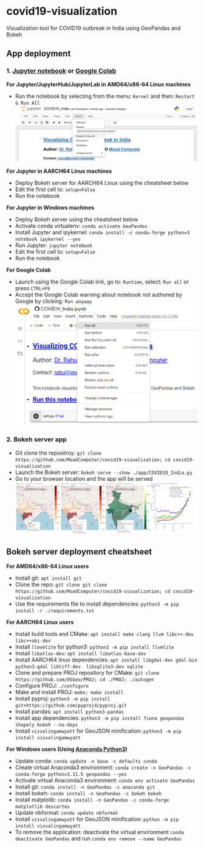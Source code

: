 # covid19-visualization
Visualization tool for COVID19 outbreak in India using GeoPandas and Bokeh

## **App deployment**

### 1. [Jupyter notebook](https://github.com/MoadComputer/covid19-visualization/blob/main/examples/COVID19_India.ipynb) or [Google Colab](https://colab.research.google.com/github/MoadComputer/covid19-visualization/blob/main/examples/COVID19_India.ipynb)

  **For Jupyter/JupyterHub/JupyterLab in AMD64/x86-64 Linux machines** 
    
  * Run the notebook by selecting from the menu: ```Kernel``` and  then: ```Restart & Run All```
  [![Jupyter how-to](https://github.com/MoadComputer/covid19-visualization/raw/main/examples/Jupyer_howto.png)](https://github.com/MoadComputer/covid19-visualization/blob/main/examples/COVID19_India.ipynb)

  **For Jupyter in AARCH64 Linux machines**
    
  * Deploy Bokeh server for AARCH64 Linux using the cheatsheet below
  * Edit the first cell to: ```setup=False```
  * Run the notebook

  **For Jupyter in Windows machines**
   
  * Deploy Bokeh server using the cheatsheet below
  * Activate conda virtualenv: ```conda activate GeoPandas```
  * Install Jupyter and ipykernel: ```conda install -c conda-forge python=3 notebook ipykernel --yes```
  * Run Jupyter: ```jupyter notebook```
  * Edit the first cell to: ```setup=False```
  * Run the notebook

  **For Google Colab**
    
  * Launch using the Google Colab link, go to: ```Runtime```, select: ```Run all``` or press ```CTRL+F9```
  * Accept the Google Colab warning about notebook not authored by Google by clicking: ```Run anyway```
  [![Google Colab how-to](https://github.com/MoadComputer/covid19-visualization/raw/main/examples/Google_Colab_howto.png)](https://colab.research.google.com/github/MoadComputer/covid19-visualization/blob/main/examples/COVID19_India.ipynb)

### 2. Bokeh server app

* Git clone the repositroy: ```git clone https://github.com/MoadComputer/covid19-visualization; cd covid19-visualization```
* Launch the Bokeh server: ```bokeh serve --show ./app/COVID19_India.py```
* Go to your browser location and the app will be served
  [![Bokeh static output](https://github.com/MoadComputer/covid19-visualization/raw/main/examples/COVID19_India_Bokeh_output.png)](https://www.moad.computer/blog/covid19-outbreak-visualized-using-python)

## **Bokeh server deployment cheatsheet**

**For AMD64/x86-64 Linux users**

* Install git: ```apt install git```
* Clone the repo: ```git clone git clone https://github.com/MoadComputer/covid19-visualization; cd covid19-visualization```
* Use the requirements file to install dependencies: ```python3 -m pip install -r ./requirements.txt```

**For AARCH64 Linux users**

* Install build tools and CMake: ```apt install make clang llvm libc++-dev libc++abi-dev```
* Install ```llmvmlite``` for python3: ```python3 -m pip install llvmlite```
* Install ```libatlas-dev```: ```apt install libatlas-base-dev```
* Install AARCH64 linux dependencies: ```apt install libgdal-dev gdal-bin python3-gdal libtiff-dev  libsqlite3-dev sqlite```
* Clone and prepare PROJ repository for CMake: ```git clone https://github.com/OSGeo/PROJ; cd ./PROJ; ./autogen```
* Configure PROJ: ```./configure```
* Make and install PROJ: ```make; make install```
* Install pyproj: ```python3 -m pip install git+https://github.com/pyproj4/pyproj.git```
* Install pandas: ```apt install python3-pandas```
* Install app dependencies: ```python3 -m pip install fiona geopandas shapely bokeh --no-deps```
* Install ```visvalingamwyatt``` for GeoJSON minification: ```python3 -m pip install visvalingamwyatt```

**For Windows users (Using [Anaconda Python3](https://repo.anaconda.com/archive/Anaconda3-2023.07-2-Windows-x86_64.exe))**

* Update conda: ```conda update -n base -c defaults conda```
* Create virtual Anaconda3 environment: ```conda create -n GeoPandas -c conda-forge python=3.11.5 geopandas --yes```
* Activate virtual Anaconda3 environment: ```conda env activate GeoPandas```
* Install git: ```conda install -n GeoPandas -c anaconda git```
* Install bokeh: ```conda install -n GeoPandas -c bokeh bokeh```
* Install matplolib: ```conda install -n GeoPandas -c conda-forge matplotlib descartes```
* Update nbformat: ```conda update nbformat```
* Install ```visvalingamwyatt``` for GeoJSON minification: ```python -m pip install visvalingamwyatt```
* To remove the application: deactivate the virtual environment ```conda deactivate GeoPandas``` and run ```conda env remove --name GeoPandas```